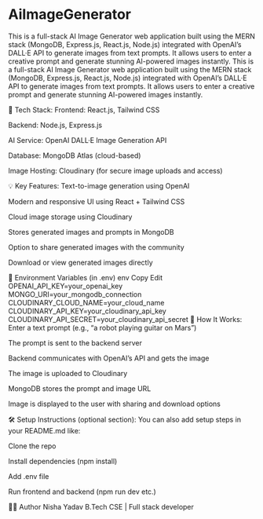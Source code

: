 # AiImageGenerator
This is a full-stack AI Image Generator web application built using the MERN stack (MongoDB, Express.js, React.js, Node.js) integrated with OpenAI’s DALL·E API to generate images from text prompts. It allows users to enter a creative prompt and generate stunning AI-powered images instantly.
This is a full-stack AI Image Generator web application built using the MERN stack (MongoDB, Express.js, React.js, Node.js) integrated with OpenAI’s DALL·E API to generate images from text prompts. It allows users to enter a creative prompt and generate stunning AI-powered images instantly.

🚀 Tech Stack:
Frontend: React.js, Tailwind CSS

Backend: Node.js, Express.js

AI Service: OpenAI DALL·E Image Generation API

Database: MongoDB Atlas (cloud-based)

Image Hosting: Cloudinary (for secure image uploads and access)

💡 Key Features:
Text-to-image generation using OpenAI

Modern and responsive UI using React + Tailwind CSS

Cloud image storage using Cloudinary

Stores generated images and prompts in MongoDB

Option to share generated images with the community

Download or view generated images directly

🔐 Environment Variables (in .env)
env
Copy
Edit
OPENAI_API_KEY=your_openai_key
MONGO_URI=your_mongodb_connection
CLOUDINARY_CLOUD_NAME=your_cloud_name
CLOUDINARY_API_KEY=your_cloudinary_api_key
CLOUDINARY_API_SECRET=your_cloudinary_api_secret
🧠 How It Works:
Enter a text prompt (e.g., “a robot playing guitar on Mars”)

The prompt is sent to the backend server

Backend communicates with OpenAI’s API and gets the image

The image is uploaded to Cloudinary

MongoDB stores the prompt and image URL

Image is displayed to the user with sharing and download options



🛠️ Setup Instructions (optional section):
You can also add setup steps in your README.md like:

Clone the repo

Install dependencies (npm install)

Add .env file

Run frontend and backend (npm run dev etc.)

👩‍💻 Author
Nisha Yadav
B.Tech CSE | Full stack developer
